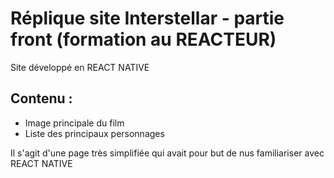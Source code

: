 # Réplique site Interstellar - partie front (formation au REACTEUR)

Site développé en REACT NATIVE

## Contenu :

* Image principale du film
* Liste des principaux personnages

Il s'agit d'une page très simplifiée qui avait pour but de nus familiariser avec REACT NATIVE
